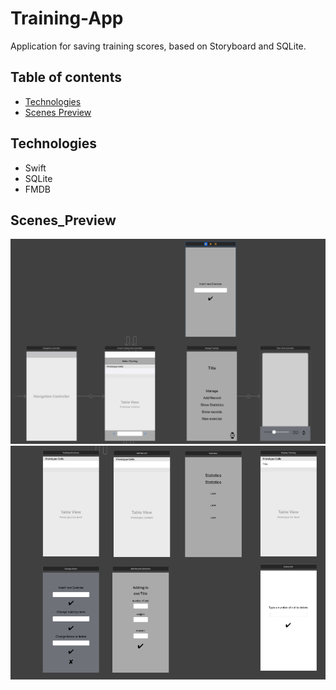 # Training-App
Application for saving training scores, based on Storyboard and SQLite. 

## Table of contents
* [Technologies](#Technologies)
* [Scenes Preview](#ScenesPreview)

## Technologies
* Swift
* SQLite
* FMDB

## Scenes_Preview
![screenshot](./tmp/1.png)
![screenshot](./tmp/2.png)
